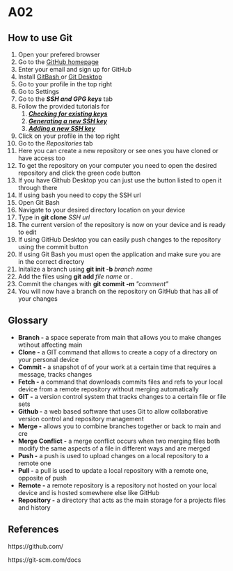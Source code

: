 # A02


## How to use Git
<ol>
<li>Open your prefered browser</li>
<li>Go to the <a href="https://github.com/">GitHub homepage</a> </li>
<li>Enter your email and sign up for GitHub </li>
<li>Install <a href="https://git-scm.com/downloads">GitBash </a> or <a href="https://desktop.github.com/download/">Git Desktop </a>
<li>Go to your profile in the top right</li>
<li>Go to Settings</li>
<li>Go to the <em><strong>SSH and GPG keys</strong></em> tab</li>
<li>Follow the provided tutorials for 
   <ol>
     <li><a href="https://docs.github.com/en/authentication/connecting-to-github-with-ssh/checking-for-existing-ssh-keys"><em><strong>Checking for existing keys</strong></em></a>                            </li>
     <li><a href="https://docs.github.com/en/authentication/connecting-to-github-with-ssh/generating-a-new-ssh-key-and-adding-it-to-the-ssh-agent"><em><strong>Generating a new SSH key</strong></em></a>   </li>
     <li><a href="https://docs.github.com/en/authentication/connecting-to-github-with-ssh/adding-a-new-ssh-key-to-your-github-account"><em><strong>Adding a new SSH key</strong></em></a>                     </li>
   </ol>
</li>
<li>Click on your profile in the top right</li>
<li>Go to the <em>Repositories</em> tab</li>
<li>Here you can create a new repository or see ones you have cloned or have access too</li>
<li>To get the repository on your computer you need to open the desired repository and click the green code button</li>
<li>If you have Github Desktop you can just use the button listed to open it through there</li>
<li>If using bash you need to copy the SSH url </li>
<li>Open Git Bash</li>
<li>Navigate to your desired directory location on your device</li>
<li>Type in <strong>git clone</strong> <em>SSH url</em></li>
<li>The current version of the repository is now on your device and is ready to edit</li>
<li>If using GitHub Desktop you can easily push changes to the repository using the commit button</li>
<li>If using Git Bash you must open the application and make sure you are in the correct directory</li>
<li>Initalize a branch using <strong>git init -b </strong><em>branch name</em></li>
<li>Add the files using <strong>git add </strong><em>file name</em> or <em> .</em></li>
<li>Commit the changes with <strong>git commit -m </strong><em> "comment"</em></li>
<li>You will now have a branch on the repository on GitHub that has all of your changes</li>

 
</ol>


## Glossary
 
<ul>
<li> <strong>Branch -</strong> a space seperate from main that allows you to make changes wtihout affecting main         </li>
<li> <strong>Clone -</strong> a GIT command that allows to create a copy of a directory on your personal device         </li>
<li> <strong>Commit -</strong> a snapshot of of your work at a certain time that requires a message, tracks changes       </li>
<li> <strong>Fetch -</strong> a command that downloads commits files and refs to your local device from a remote repository without merging automatically        </li>
<li> <strong>GIT -</strong>  a version control system that tracks changes to a certain file or file sets          </li>
<li> <strong>Github -</strong> a web based software that uses Git to allow collaborative version control and repository management        </li>
<li> <strong>Merge -</strong> allows you to combine branches together or back to main and cre         </li>
<li> <strong>Merge Conflict -</strong> a merge conflict occurs when two merging files both modify the same aspects of a file in different ways and are merged</li>
<li> <strong>Push -</strong> a push is used to upload changes on a local repository to a remote one          </li>
<li> <strong>Pull -</strong> a pull is used to update a local repository with a remote one, opposite of push         </li>
<li> <strong>Remote -</strong> a remote repository is a repository not hosted on your local device and is hosted somewhere else like GitHub         </li>
<li> <strong>Repository -</strong> a directory that acts as the main storage for a projects files and history     </li>
</ul>


## References ##

<p>https://github.com/</p>
<p>https://git-scm.com/docs</p>
